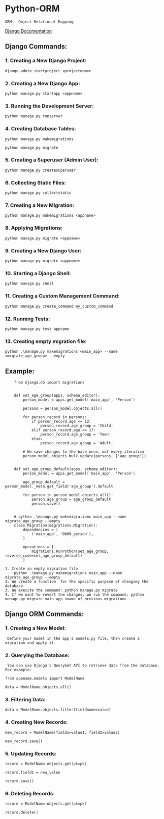 # Python-ORM

```
ORM - Object Relational Mapping
```

[Django Documentation](https://docs.djangoproject.com/en/4.2/)


## Django Commands:


### 1. Creating a New Django Project:
``
    django-admin startproject <projectname>
``


### 2. Creating a New Django App:

``
    python manage.py startapp <appname>
``
### 3. Running the Development Server:

``
    python manage.py runserver
``

### 4. Creating Database Tables:

``
    python manage.py makemigrations
``

``
    python manage.py migrate
``
### 5. Creating a Superuser (Admin User):

``
    python manage.py createsuperuser
``
### 6. Collecting Static Files:

``
    python manage.py collectstatic
``

### 7. Creating a New Migration:

``
   python manage.py makemigrations <appname>
``

### 8. Applying Migrations:

``
   python manage.py migrate <appname>
``


### 9. Creating a New Django User:

``
   python manage.py migrate <appname>
``

### 10. Starting a Django Shell:

``
  python manage.py shell
``

### 11. Creating a Custom Management Command:

``
  python manage.py create_command my_custom_command
``
### 12. Running Tests:

``
 python manage.py test appname
``

### 13. Creating empty migration file:

``
python .\manage.py makemigrations <main_app> --name  <migrate_age_group> --empty
``

 
## Example:


        from django.db import migrations


        def set_age_group(apps, schema_editor):
            person_model = apps.get_model('main_app', 'Person')

            persons = person_model.objects.all()

            for person_record in persons:
                if person_record.age <= 12:
                    person_record.age_group = 'Child'
                elif person_record.age <= 17:
                    person_record.age_group = 'Teen'
                else:
                    person_record.age_group = 'Adult'

            # We save changes to the base once, not every iteration
            person_model.objects.bulk_update(persons, ['age_group'])


        def set_age_group_default(apps, schema_editor):
            person_model = apps.get_model('main_app', 'Person')

            age_group_default = person_model._meta.get_field('age_group').default

            for person in person_model.objects.all():
                person.age_group = age_group_default
                person.save()


        # python .\manage.py makemigrations main_app --name  migrate_age_group --empty
        class Migration(migrations.Migration):
            dependencies = [
                ('main_app', '0009_person'),
            ]

            operations = [
                migrations.RunPython(set_age_group, reverse_code=set_age_group_default)
            ]

    1. Create an empty migration file.
        python .\manage.py makemigrations main_app --name  migrate_age_group --empty
    2. We create a function  for the specific purpose of changing the database.
    3. We execute the command: python manage.py migrate
    4. If we want to revert the changes, we run the command: python manage.py migrate main_app <name of previous migration>

    
    

## Django ORM Commands:

### 1. Creating a New Model: 
     Define your model in the app's models.py file, then create a migration and apply it.

### 2. Querying the Database: 
     You can use Django's QuerySet API to retrieve data from the database. For example:

``
    from appname.models import ModelName  
``

``
    data = ModelName.objects.all()
``

### 3. Filtering Data:

``
 data = ModelName.objects.filter(fieldname=value)
``

### 4. Creating New Records:

``
 new_record = ModelName(field1=value1, field2=value2)
``

``
 new_record.save()
``

### 5. Updating Records:

``
    record = ModelName.objects.get(pk=pk)
``

``
    record.field1 = new_value
``

``
    record.save()
``

### 6. Deleting Records:

``
    record = ModelName.objects.get(pk=pk)
``

``
    record.delete()
``